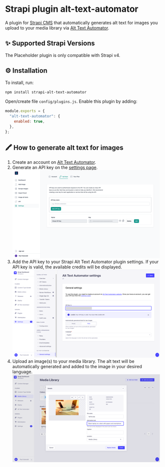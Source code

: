 # Strapi plugin alt-text-automator

A plugin for <a href="https://github.com/strapi/strapi">Strapi CMS</a> that automatically generates alt text for images you upload to your media library via [Alt Text Automator](https://www.alttextautomator.com/).

## ✨ Supported Strapi Versions

The Placeholder plugin is only compatible with Strapi v4.

## ⚙️ Installation

To install, run:

```bash
npm install strapi-alt-text-automator
```

Open/create file `config/plugins.js`. Enable this plugin by adding:

```js
module.exports = {
  "alt-text-automator": {
    enabled: true,
  },
};
```

## 🖍️ How to generate alt text for images

1. Create an account on [Alt Text Automator](https://www.alttextautomator.com/auth/sign-up).
2. Generate an API key on the [settings page](https://www.alttextautomator.com/settings/api-keys).
   ![Generate an API key in alt text automator](./assets/strapi-api-key.png)
3. Add the API key to your Strapi Alt Text Automator plugin settings. If your API key is valid, the available credits will be displayed.
   ![Add API key to Strapi settings](./assets/strapi-settings.png)
4. Upload an image(s) to your media library. The alt text will be automatically generated and added to the image in your desired language.
   ![Alt text generated for image](./assets/strapi-alt-text.png)
